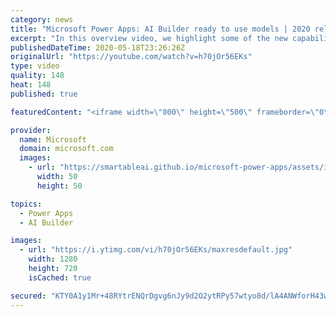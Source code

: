 ```yaml
---
category: news
title: "Microsoft Power Apps: AI Builder ready to use models | 2020 release wave 1 overview"
excerpt: "In this overview video, we highlight some of the new capabilities included in the latest update to Microsoft Power Apps, AI Builder ready to use models.     Here are the capabilities covered:   • Entity extraction helps you by identifying and extracting people, dates, places, locations, etc. from text"
publishedDateTime: 2020-05-18T23:26:26Z
originalUrl: "https://youtube.com/watch?v=h70jOr56EKs"
type: video
quality: 148
heat: 148
published: true

featuredContent: "<iframe width=\"800\" height=\"500\" frameborder=\"0\" src=\"https://www.youtube.com/embed/h70jOr56EKs\" allow=\"accelerometer; autoplay; encrypted-media; gyroscope; picture-in-picture\" allowfullscreen></iframe>"

provider:
  name: Microsoft
  domain: microsoft.com
  images:
    - url: "https://smartableai.github.io/microsoft-power-apps/assets/images/organizations/microsoft.com-50x50.jpg"
      width: 50
      height: 50

topics:
  - Power Apps
  - AI Builder

images:
  - url: "https://i.ytimg.com/vi/h70jOr56EKs/maxresdefault.jpg"
    width: 1280
    height: 720
    isCached: true

secured: "KTY0A1y1Mr+48RYtrENQrDgvg6nJy9d2O2ytRPy57wtyo8d/lA4ANWforH43wxH62rJY9sSzEzfr73Be3Qcxs5Qb2YZewBRlypSOdu/iL3aqSFITl6iP4VdyNru+iHx60mR2RRhMTDXG/WBnYih6krUa/tD35YBKJOCVxpMZr5yZWIDor41uyH+cWcZBuB2KZmwuSWF9hZLBRe2OGB8nu1xwaOJrg/76PSBykufSkCekXIC24OvstwEDGFxEse/QiQoGWkB+MydUQGWaYJPpQ6ejuazp7FyKDT6sg6BOVTAWKktcFqB95gvOUDvDVCeQi8ZAM8StY4U0slQJgJHcuOj42HOkvcoEHnOkFBZfH4hW3O40QtubDmh+vt2TirlgJtInEfrjilSdHb08Og6foi7C6sW7MDGCY/DBkyz/Db50NGn+5gHjkCjI4f/fUCDM;ALKvt245TAgxpaVeqxRaNg=="
---
```


